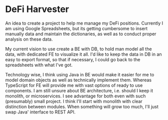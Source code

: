 DeFi Harvester
==============

An idea to create a project to help me manage my DeFi positions. Currently I am
using Google Spreadsheets, but its getting cumbersome to insert manually data
and maintain the dictionaries, as well as to conduct proper analysis on these
data.

My current vision to use create a BE with DB, to hold man model all the data, with dedicated FE to visualize it all. I'd like to keep the data in DB in an easy to export format, so that if necessary, I could go back to the spreadsheets with what I've got. 

Technology wise, I think using Java in BE would make it easier for me to model domain objects as well as technically implement them. Whereas TypeScript for FE will provide me with vast options of ready to use components. I am still unsure about BE architecture, i.e. should I keep it monolith, or microservices. I see advantage for both even with such (presumably) small project. I think I'll start with monolith with clear distinction between modules. When something will grow too much, I'll just swap Java' interface to REST API.

